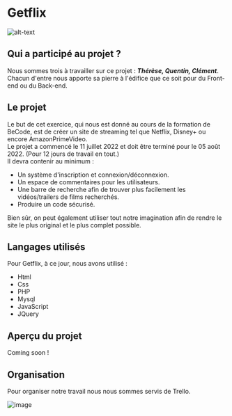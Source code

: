 # Getflix

![alt-text](https://giphy.com/embed/ggtpYV17RP9lTbc542/giphy.gif)

## Qui a participé au projet ?

Nous sommes trois à travailler sur ce projet : ***Thérèse, Quentin, Clément***.  
Chacun d'entre nous apporte sa pierre à l'édifice que ce soit pour du Front-end ou du Back-end.

## Le projet

Le but de cet exercice, qui nous est donné au cours de la formation de BeCode, est de créer un site de streaming tel que Netflix, Disney+ ou encore AmazonPrimeVideo.  
Le projet a commencé le 11 juillet 2022 et doit être terminé pour le 05 août 2022. (Pour 12 jours de travail en tout.)  
Il devra contenir au minimum :  
- Un système d'inscription et connexion/déconnexion.  
- Un espace de commentaires pour les utilisateurs.  
- Une barre de recherche afin de trouver plus facilement les vidéos/trailers de films recherchés.  
- Produire un code sécurisé.  
  
Bien sûr, on peut également utiliser tout notre imagination afin de rendre le site le plus original et le plus complet possible.  

## Langages utilisés

Pour Getflix, à ce jour, nous avons utilisé :
- Html  
- Css  
- PHP
- Mysql
- JavaScript  
- JQuery

## Aperçu du projet

Coming soon !

## Organisation

Pour organiser notre travail nous nous sommes servis de Trello.  

![image](https://i.ibb.co/j4DDcgs/Trello-Getflix.png)
